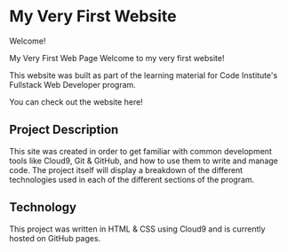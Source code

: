# My Very First Website

Welcome!

My Very First Web Page
Welcome to my very first website!

This website was built as part of the learning material for Code Institute's Fullstack Web Developer program.

You can check out the website here!

## Project Description
This site was created in order to get familiar with common development tools like Cloud9, Git & GitHub, 
and how to use them to write and manage code. The project itself will display a breakdown of the 
different technologies used in each of the different sections of the program.

## Technology
This project was written in HTML & CSS using Cloud9 and is currently hosted on GitHub pages.